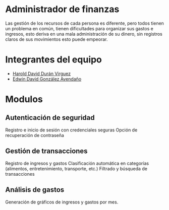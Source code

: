 
# Administrador de finanzas 

Las gestión de los recursos de cada persona es diferente, pero todos tienen un problema en común, tienen dificultades para organizar sus gastos e ingresos, esto deriva en una mala administración de su dinero, sin registros claros de sus movimientos esto puede empeorar.

# Integrantes del equipo 

- [Harold David Durán Virguez](https://github.com/Hardur17)
- [Edwin David González Avendaño](https://github.com/Edwinahhh)

# Modulos 

## Autenticación de seguridad
Registro e inicio de sesión con credenciales seguras
Opción de recuperación de contraseña

## Gestión de transacciones
Registro de ingresos y gastos
Clasificación automática en categorías (alimentos, entretenimiento, transporte, etc.)
Filtrado y búsqueda de transacciones

## Análisis de gastos
Generación de gráficos de ingresos y gastos por mes.
